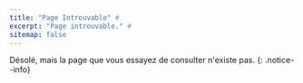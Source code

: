 ```yaml
---
title: "Page Introuvable" #
excerpt: "Page introuvable." #
sitemap: false
---
```


Désolé, mais la page que vous essayez de consulter n'existe pas.
{: .notice--info}
